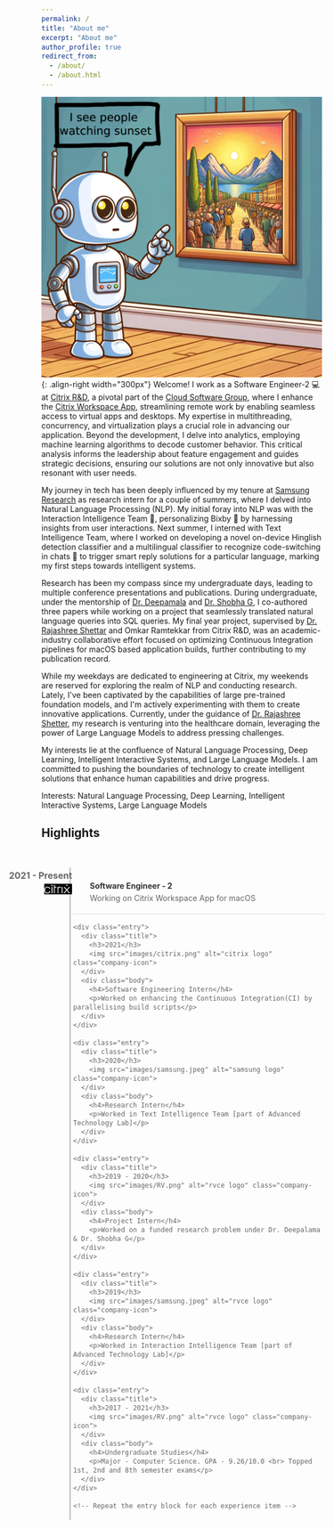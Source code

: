 ```yaml
---
permalink: /
title: "About me"
excerpt: "About me"
author_profile: true
redirect_from: 
  - /about/
  - /about.html
---
```


![Motivation](images/quote3.png){: .align-right width="300px"}
Welcome! I work as a Software Engineer-2 &#x1F4BB; at [Citrix R&D](https://www.citrix.com/about/), a pivotal part of the [Cloud Software Group](https://www.cloud.com/), where I enhance the [Citrix Workspace App](https://docs.citrix.com/en-us/citrix-workspace-app-for-mac.html), streamlining remote work by enabling seamless access to virtual apps and desktops. My expertise in multithreading, concurrency, and virtualization plays a crucial role in advancing our application. Beyond the development, I delve into analytics, employing machine learning algorithms to decode customer behavior. This critical analysis informs the leadership about feature engagement and guides strategic decisions, ensuring our solutions are not only innovative but also resonant with user needs.

My journey in tech has been deeply influenced by my tenure at [Samsung Research](https://research.samsung.com/sri-b) as research intern for a couple of summers, where I delved into Natural Language Processing (NLP). My initial foray into NLP was with the Interaction Intelligence Team &#x1F9E0;, personalizing Bixby &#x1F916; by harnessing insights from user interactions. Next summer, I interned with Text Intelligence Team, where I worked on developing a novel on-device Hinglish detection classifier and a multilingual classifier to recognize code-switching in chats &#x1F4AC; to trigger smart reply solutions for a particular language, marking my first steps towards intelligent systems.

Research has been my compass since my undergraduate days, leading to multiple conference presentations and publications. During undergraduate, under the mentorship of [Dr. Deepamala](https://rvce.edu.in/cs-deepamala) and [Dr. Shobha G](https://rvce.edu.in/cs-shobhag), I co-authored three papers while working on a project that seamlessly translated natural language queries into SQL queries. My final year project, supervised by [Dr. Rajashree Shettar]() and Omkar Ramtekkar from Citrix R&D, was an academic-industry collaborative effort focused on optimizing Continuous Integration pipelines for macOS based application builds, further contributing to my publication record.

While my weekdays are dedicated to engineering at Citrix, my weekends are reserved for exploring the realm of NLP and conducting research. Lately, I've been captivated by the capabilities of large pre-trained foundation models, and I'm actively experimenting with them to create innovative applications. Currently, under the guidance of [Dr. Rajashree Shetter](https://rvce.edu.in//cs-rajashree), my research is venturing into the healthcare domain, leveraging the power of Large Language Models to address pressing challenges.

My interests lie at the confluence of Natural Language Processing, Deep Learning, Intelligent Interactive Systems, and Large Language Models. I am committed to pushing the boundaries of technology to create intelligent solutions that enhance human capabilities and drive progress.

Interests: Natural Language Processing, Deep Learning, Intelligent Interactive Systems, Large Language Models

<section>
  <h2>Highlights</h2>

  <div class="timeline">
    <div class="entry">
      <div class="title">
        <h3>2021 - Present</h3>
        <img src="images/citrix.png" alt="citrix logo" class="company-icon">
      </div>
      <div class="body">
        <h4>Software Engineer - 2</h4>
        <p>Working on Citrix Workspace App for macOS</p>
      </div>
    </div>

    <div class="entry">
      <div class="title">
        <h3>2021</h3>
        <img src="images/citrix.png" alt="citrix logo" class="company-icon">
      </div>
      <div class="body">
        <h4>Software Engineering Intern</h4>
        <p>Worked on enhancing the Continuous Integration(CI) by parallelising build scripts</p>
      </div>
    </div>

    <div class="entry">
      <div class="title">
        <h3>2020</h3>
        <img src="images/samsung.jpeg" alt="samsung logo" class="company-icon">
      </div>
      <div class="body">
        <h4>Research Intern</h4>
        <p>Worked in Text Intelligence Team [part of Advanced Technology Lab]</p>
      </div>
    </div>

    <div class="entry">
      <div class="title">
        <h3>2019 - 2020</h3>
        <img src="images/RV.png" alt="rvce logo" class="company-icon">
      </div>
      <div class="body">
        <h4>Project Intern</h4>
        <p>Worked on a funded research problem under Dr. Deepalama & Dr. Shobha G</p>
      </div>
    </div>

    <div class="entry">
      <div class="title">
        <h3>2019</h3>
        <img src="images/samsung.jpeg" alt="rvce logo" class="company-icon">
      </div>
      <div class="body">
        <h4>Research Intern</h4>
        <p>Worked in Interaction Intelligence Team [part of Advanced Technology Lab]</p>
      </div>
    </div>

    <div class="entry">
      <div class="title">
        <h3>2017 - 2021</h3>
        <img src="images/RV.png" alt="rvce logo" class="company-icon">
      </div>
      <div class="body">
        <h4>Undergraduate Studies</h4>
        <p>Major - Computer Science. GPA - 9.26/10.0 <br> Topped 1st, 2nd and 8th semester exams</p>
      </div>
    </div>

    <!-- Repeat the entry block for each experience item -->
  </div>
</section>

<style>
  .timeline {
    border-left: 3px solid #cccccc;
    border-bottom-right-radius: 4px;
    border-top-right-radius: 4px;
    color: #666666;
    margin: 50px;
    padding: 4px;
    position: relative;
    width: 90%;
  }
  .timeline .entry {
    border-bottom: 1px solid #dddddd;
    padding: 20px 0px;
    position: relative;
  }
  .timeline .entry .title {
    left: -217px;
    padding: 0 15px;
    position: absolute;
    text-align: right;
    top: 0;
    width: 200px;
  }
  .timeline .entry .title h3 {
    margin: 0;
    padding: 0;
    font-size: 16px;
  }
  .timeline .entry .title .company-icon {
    width: 50px; /* Adjust size as needed */
    height: auto;
    margin-top: 5px; /* Adjust spacing as needed */
  }
  .timeline .entry .body {
    margin-left: 30px; /* Adjust based on the size of your icons */
  }
  .timeline .entry .body h4 {
    margin: 0;
    color: #333333;
  }
  .timeline .entry .body p {
    margin: 5px 0 0 0;
    padding: 0;
  }
</style>

